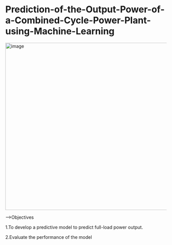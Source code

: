 # Prediction-of-the-Output-Power-of-a-Combined-Cycle-Power-Plant-using-Machine-Learning

<img width="521" alt="image" src="https://user-images.githubusercontent.com/105508197/204562731-32f6d667-8fd9-4658-b064-021d2979fc1a.png">

-->Objectives 

1.To develop a predictive model to predict full-load power output.

2.Evaluate the performance of the model
